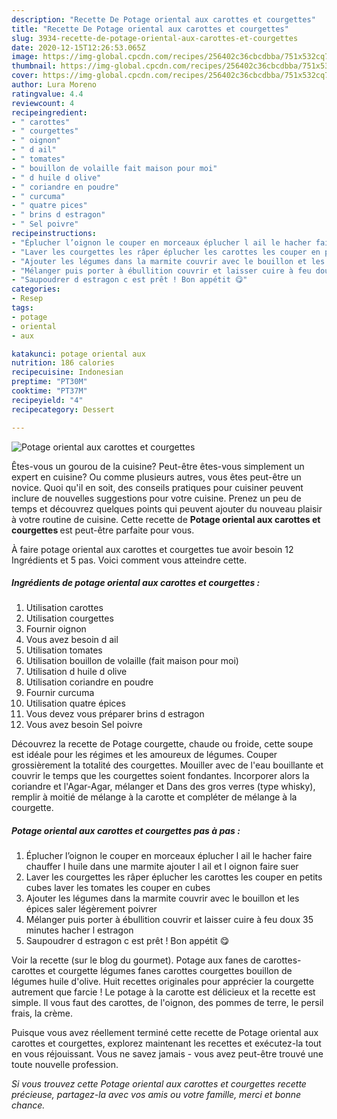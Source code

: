 ```yaml
---
description: "Recette De Potage oriental aux carottes et courgettes"
title: "Recette De Potage oriental aux carottes et courgettes"
slug: 3934-recette-de-potage-oriental-aux-carottes-et-courgettes
date: 2020-12-15T12:26:53.065Z
image: https://img-global.cpcdn.com/recipes/256402c36cbcdbba/751x532cq70/potage-oriental-aux-carottes-et-courgettes-photo-principale-de-la-recette.jpg
thumbnail: https://img-global.cpcdn.com/recipes/256402c36cbcdbba/751x532cq70/potage-oriental-aux-carottes-et-courgettes-photo-principale-de-la-recette.jpg
cover: https://img-global.cpcdn.com/recipes/256402c36cbcdbba/751x532cq70/potage-oriental-aux-carottes-et-courgettes-photo-principale-de-la-recette.jpg
author: Lura Moreno
ratingvalue: 4.4
reviewcount: 4
recipeingredient:
- " carottes"
- " courgettes"
- " oignon"
- " d ail"
- " tomates"
- " bouillon de volaille fait maison pour moi"
- " d huile d olive"
- " coriandre en poudre"
- " curcuma"
- " quatre pices"
- " brins d estragon"
- " Sel poivre"
recipeinstructions:
- "Éplucher l’oignon le couper en morceaux éplucher l ail le hacher faire chauffer l huile dans une marmite ajouter l ail et l oignon faire suer"
- "Laver les courgettes les râper éplucher les carottes les couper en petits cubes laver les tomates les couper en cubes"
- "Ajouter les légumes dans la marmite couvrir avec le bouillon et les épices saler légèrement poivrer"
- "Mélanger puis porter à ébullition couvrir et laisser cuire à feu doux 35 minutes hacher l estragon"
- "Saupoudrer d estragon c est prêt ! Bon appétit 😋"
categories:
- Resep
tags:
- potage
- oriental
- aux

katakunci: potage oriental aux 
nutrition: 186 calories
recipecuisine: Indonesian
preptime: "PT30M"
cooktime: "PT37M"
recipeyield: "4"
recipecategory: Dessert

---
```



![Potage oriental aux carottes et courgettes](https://img-global.cpcdn.com/recipes/256402c36cbcdbba/751x532cq70/potage-oriental-aux-carottes-et-courgettes-photo-principale-de-la-recette.jpg)

Êtes-vous un gourou de la cuisine? Peut-être êtes-vous simplement un expert en cuisine? Ou comme plusieurs autres, vous êtes peut-être un novice. Quoi qu'il en soit, des conseils pratiques pour cuisiner peuvent inclure de nouvelles suggestions pour votre cuisine. Prenez un peu de temps et découvrez quelques points qui peuvent ajouter du nouveau plaisir à votre routine de cuisine. Cette recette de <strong> Potage oriental aux carottes et courgettes </strong> est peut-être parfaite pour vous.

<!--inarticleads1-->

À faire potage oriental aux carottes et courgettes tue avoir besoin 12 Ingrédients et 5 pas. Voici comment vous atteindre cette.

##### Ingrédients de potage oriental aux carottes et courgettes :

1. Utilisation  carottes
1. Utilisation  courgettes
1. Fournir  oignon
1. Vous avez besoin  d ail
1. Utilisation  tomates
1. Utilisation  bouillon de volaille (fait maison pour moi)
1. Utilisation  d huile d olive
1. Utilisation  coriandre en poudre
1. Fournir  curcuma
1. Utilisation  quatre épices
1. Vous devez vous préparer  brins d estragon
1. Vous avez besoin  Sel poivre


Découvrez la recette de Potage courgette, chaude ou froide, cette soupe est idéale pour les régimes et les amoureux de légumes. Couper grossièrement la totalité des courgettes. Mouiller avec de l&#39;eau bouillante et couvrir le temps que les courgettes soient fondantes. Incorporer alors la coriandre et l&#39;Agar-Agar, mélanger et Dans des gros verres (type whisky), remplir à moitié de mélange à la carotte et compléter de mélange à la courgette. 

<!--inarticleads2-->

##### Potage oriental aux carottes et courgettes pas à pas :

1. Éplucher l’oignon le couper en morceaux éplucher l ail le hacher faire chauffer l huile dans une marmite ajouter l ail et l oignon faire suer
1. Laver les courgettes les râper éplucher les carottes les couper en petits cubes laver les tomates les couper en cubes
1. Ajouter les légumes dans la marmite couvrir avec le bouillon et les épices saler légèrement poivrer
1. Mélanger puis porter à ébullition couvrir et laisser cuire à feu doux 35 minutes hacher l estragon
1. Saupoudrer d estragon c est prêt ! Bon appétit 😋


Voir la recette (sur le blog du gourmet). Potage aux fanes de carottes-carottes et courgette légumes fanes carottes courgettes bouillon de légumes huile d&#39;olive. Huit recettes originales pour apprécier la courgette autrement que farcie ! Le potage à la carotte est délicieux et la recette est simple. Il vous faut des carottes, de l&#39;oignon, des pommes de terre, le persil frais, la crème. 

<!--inarticleads1-->

<p>
Puisque vous avez réellement terminé cette recette de Potage oriental aux carottes et courgettes, explorez maintenant les recettes et exécutez-la tout en vous réjouissant. Vous ne savez jamais - vous avez peut-être trouvé une toute nouvelle profession.
</p>

<p>
<i>Si vous trouvez cette Potage oriental aux carottes et courgettes recette précieuse, partagez-la avec vos amis ou votre famille, merci et bonne chance.</i>
</p>
